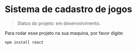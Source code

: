 <h1>Sistema de cadastro de jogos</h1>

>Status do projeto: em desenvolvimento.

Para rodar esse projeto na sua maquina, por favor digite:

```
npm install react
```
